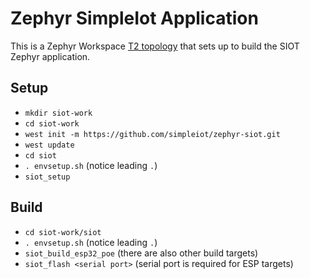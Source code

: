 # Zephyr SimpleIot Application

This is a Zephyr Workspace
[T2 topology](https://docs.zephyrproject.org/latest/develop/west/workspaces.html#t2-star-topology-application-is-the-manifest-repository)
that sets up to build the SIOT Zephyr application.

## Setup

- `mkdir siot-work`
- `cd siot-work`
- `west init -m https://github.com/simpleiot/zephyr-siot.git`
- `west update`
- `cd siot`
- `. envsetup.sh` (notice leading `.`)
- `siot_setup`

## Build

- `cd siot-work/siot`
- `. envsetup.sh` (notice leading `.`)
- `siot_build_esp32_poe` (there are also other build targets)
- `siot_flash <serial port>` (serial port is required for ESP targets)
